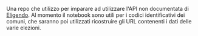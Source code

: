 
Una repo che utilizzo per imparare ad utilizzare l'API non documentata di [Eligendo](elezioni.interno.gov.it). Al momento il notebook sono utili per i codici identificativi dei comuni, che saranno poi utilizzati ricostruire gli URL contenenti i dati delle varie elezioni.
